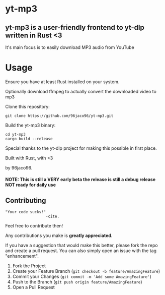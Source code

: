 # yt-mp3

## yt-mp3 is a user-friendly frontend to yt-dlp written in Rust <3

It's main focus is to easily download MP3 audio from YouTube

# Usage

Ensure you have at least Rust installed on your system.

Optionally download ffmpeg to actually convert the downloaded video to mp3

Clone this repository:


    git clone https://github.com/96jaco96/yt-mp3.git

Build the yt-mp3 binary:

    cd yt-mp3
    cargo build --release


Special thanks to the yt-dlp project for making this possible in first place.

Built with Rust, with <3 

by 96jaco96.

#### NOTE: This is still a VERY early beta the release is still a debug release NOT ready for daily use

## Contributing

    "Your code sucks!" 
                      -cite.

Feel free to contribute then!

Any contributions you make is **greatly appreciated**.

If you have a suggestion that would make this better, please fork the repo and create a pull request. You can also simply open an issue with the tag "enhancement".

1. Fork the Project
2. Create your Feature Branch (`git checkout -b feature/AmazingFeature`)
3. Commit your Changes (`git commit -m 'Add some AmazingFeature'`)
4. Push to the Branch (`git push origin feature/AmazingFeature`)
5. Open a Pull Request

